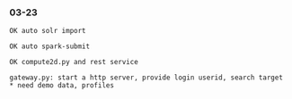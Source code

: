 
### 03-23

    OK auto solr import

    OK auto spark-submit

    OK compute2d.py and rest service

    gateway.py: start a http server, provide login userid, search target
    * need demo data, profiles